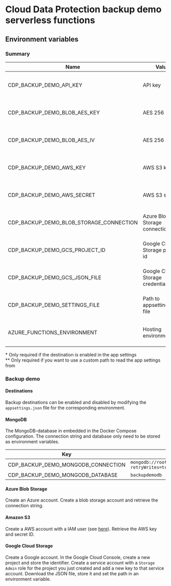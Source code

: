 # Cloud Data Protection backup demo serverless functions

## Environment variables

### Summary

| Name                                    | Value                            | Used by                         | Required |
|-----------------------------------------|----------------------------------|---------------------------------|----------|
| CDP_BACKUP_DEMO_API_KEY                 | API key                          | Backup demo serverless function | Yes      |
| CDP_BACKUP_DEMO_BLOB_AES_KEY            | AES 256 key                      | Backup demo serverless function | Yes      |
| CDP_BACKUP_DEMO_BLOB_AES_IV             | AES 256 iv                       | Backup demo serverless function | Yes      |
| CDP_BACKUP_DEMO_AWS_KEY                 | AWS S3 key                       | Backup demo serverless function | No *     |
| CDP_BACKUP_DEMO_AWS_SECRET              | AWS S3 secret                    | Backup demo serverless function | No *     |
| CDP_BACKUP_DEMO_BLOB_STORAGE_CONNECTION | Azure Blob Storage connection    | Backup demo serverless function | No *     |
| CDP_BACKUP_DEMO_GCS_PROJECT_ID          | Google Cloud Storage project id  | Backup demo serverless function | No *     |
| CDP_BACKUP_DEMO_GCS_JSON_FILE           | Google Cloud Storage credentials | Backup demo serverless function | No *     |
| CDP_BACKUP_DEMO_SETTINGS_FILE           | Path to appsettings.json file    | Backup demo serverless function | No **    |
| AZURE_FUNCTIONS_ENVIRONMENT             | Hosting environment              | Backup demo serverless function | Yes      |

&ast; Only required if the destination is enabled in the app settings\
&ast;&ast; Only required if you want to use a custom path to read the app settings from

### Backup demo

#### Destinations

Backup destinations can be enabled and disabled by modifying the `appsettings.json` file for the corresponding environment.

#### MongoDB

The MongoDB-database in embedded in the Docker Compose configuration. The connection string and database only need to be stored as environment variables.

| Key                                | Value                                                                          |
|------------------------------------|--------------------------------------------------------------------------------|
| CDP_BACKUP_DEMO_MONGODB_CONNECTION | `mongodb://root:mongodevelopment@localhost:27017/?retryWrites=true&w=majority` |
| CDP_BACKUP_DEMO_MONGODB_DATABASE   | `backupdemodb`                                                                 |

#### Azure Blob Storage

Create an Azure account. Create a blob storage account and retrieve the connection string.

#### Amazon S3

Create a AWS account with a IAM user (see [here](https://docs.aws.amazon.com/sdk-for-net/latest/developer-guide/quick-start-s3-1-cross.html#s3-1-cross-setup)). Retrieve the AWS key and secret ID.

#### Google Cloud Storage

Create a Google account. In the Google Cloud Console, create a new project and store the identifier. Create a service account with a `Storage Admin` role for the project you just created and add a new key to that service account. Download the JSON file, store it and set the path in an environment variable.
